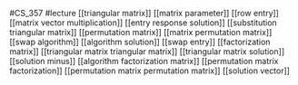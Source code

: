 #CS_357
#lecture
[[triangular matrix]]
[[matrix parameter]]
[[row entry]]
[[matrix vector multiplication]]
[[entry response solution]]
[[substitution triangular matrix]]
[[permutation matrix]]
[[matrix permutation matrix]]
[[swap algorithm]]
[[algorithm solution]]
[[swap entry]]
[[factorization matrix]]
[[triangular matrix triangular matrix]]
[[triangular matrix solution]]
[[solution minus]]
[[algorithm factorization matrix]]
[[permutation matrix factorization]]
[[permutation matrix permutation matrix]]
[[solution vector]]
